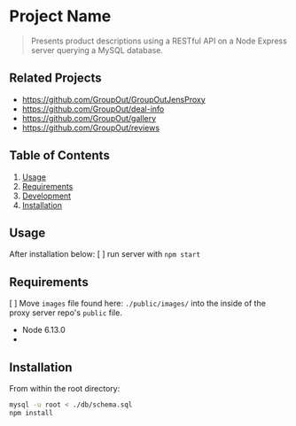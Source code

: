 # Project Name

> Presents product descriptions using a RESTful API
> on a Node Express server querying a MySQL database.

## Related Projects

- https://github.com/GroupOut/GroupOutJensProxy
- https://github.com/GroupOut/deal-info
- https://github.com/GroupOut/gallery
- https://github.com/GroupOut/reviews

## Table of Contents

1. [Usage](#Usage)
2. [Requirements](#requirements)
3. [Development](#development)
4. [Installation](#installation)

## Usage

After installation below:
  [ ] run server with `npm start`

## Requirements

  [ ] Move `images` file found here: `./public/images/`
      into the inside of the proxy server repo's `public` file.

- Node 6.13.0
- 

## Installation

From within the root directory:

```sh
mysql -u root < ./db/schema.sql
npm install
```
